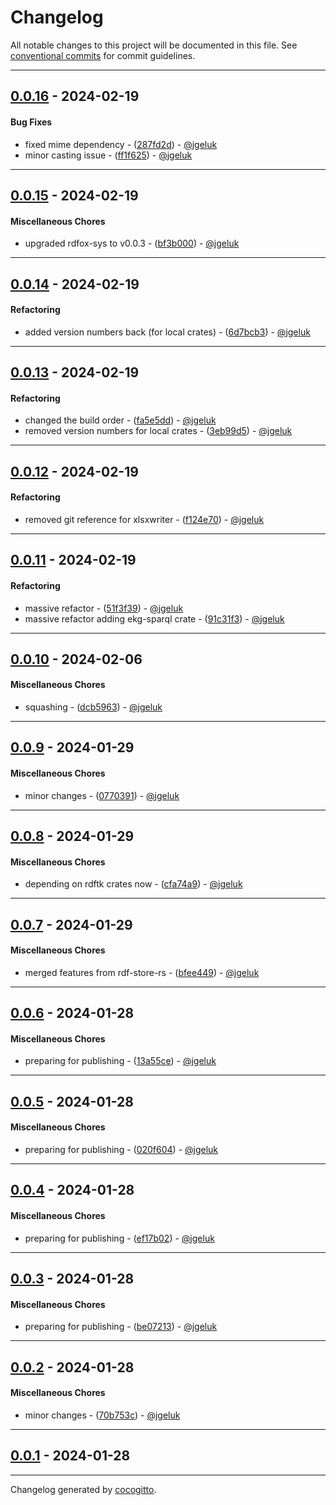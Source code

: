 # Changelog
All notable changes to this project will be documented in this file. See [conventional commits](https://www.conventionalcommits.org/) for commit guidelines.

- - -
## [0.0.16](https://github.com/EKGF/ekg-rs/compare/0.0.15..0.0.16) - 2024-02-19
#### Bug Fixes
- fixed mime dependency - ([287fd2d](https://github.com/EKGF/ekg-rs/commit/287fd2d2760eedef757e80284a702ba539b6bfbd)) - [@jgeluk](https://github.com/jgeluk)
- minor casting issue - ([ff1f625](https://github.com/EKGF/ekg-rs/commit/ff1f62566646bcec69a84ef5a854fddbb2e4bfeb)) - [@jgeluk](https://github.com/jgeluk)

- - -

## [0.0.15](https://github.com/EKGF/ekg-rs/compare/0.0.14..0.0.15) - 2024-02-19
#### Miscellaneous Chores
- upgraded rdfox-sys to v0.0.3 - ([bf3b000](https://github.com/EKGF/ekg-rs/commit/bf3b00017d5890b5105faf2aede2eb18b543b16c)) - [@jgeluk](https://github.com/jgeluk)

- - -

## [0.0.14](https://github.com/EKGF/ekg-rs/compare/0.0.13..0.0.14) - 2024-02-19
#### Refactoring
- added version numbers back (for local crates) - ([6d7bcb3](https://github.com/EKGF/ekg-rs/commit/6d7bcb3a170817f6d8a55193ab3d427a302432fd)) - [@jgeluk](https://github.com/jgeluk)

- - -

## [0.0.13](https://github.com/EKGF/ekg-rs/compare/0.0.12..0.0.13) - 2024-02-19
#### Refactoring
- changed the build order - ([fa5e5dd](https://github.com/EKGF/ekg-rs/commit/fa5e5ddf5262a41b2a7bff403cd1f86c93e81801)) - [@jgeluk](https://github.com/jgeluk)
- removed version numbers for local crates - ([3eb99d5](https://github.com/EKGF/ekg-rs/commit/3eb99d5f33711fc0b16b99a199d8aa4cfb7f98ec)) - [@jgeluk](https://github.com/jgeluk)

- - -

## [0.0.12](https://github.com/EKGF/ekg-rs/compare/0.0.11..0.0.12) - 2024-02-19
#### Refactoring
- removed git reference for xlsxwriter - ([f124e70](https://github.com/EKGF/ekg-rs/commit/f124e708aaf308048bd3ffb85f47bddc79ba0495)) - [@jgeluk](https://github.com/jgeluk)

- - -

## [0.0.11](https://github.com/EKGF/ekg-rs/compare/0.0.10..0.0.11) - 2024-02-19
#### Refactoring
- massive refactor - ([51f3f39](https://github.com/EKGF/ekg-rs/commit/51f3f3941451ea61ace9b4928327e9a93e3b06d5)) - [@jgeluk](https://github.com/jgeluk)
- massive refactor adding ekg-sparql crate - ([91c31f3](https://github.com/EKGF/ekg-rs/commit/91c31f36affee048e82cc4c418afe01f40fde173)) - [@jgeluk](https://github.com/jgeluk)

- - -

## [0.0.10](https://github.com/EKGF/ekg-rs/compare/0.0.9..0.0.10) - 2024-02-06
#### Miscellaneous Chores
- squashing - ([dcb5963](https://github.com/EKGF/ekg-rs/commit/dcb59637040662b443dee3a20216735379238e8a)) - [@jgeluk](https://github.com/jgeluk)

- - -

## [0.0.9](https://github.com/EKGF/ekg-rs/compare/0.0.8..0.0.9) - 2024-01-29
#### Miscellaneous Chores
- minor changes - ([0770391](https://github.com/EKGF/ekg-rs/commit/0770391fec057dae5f144a525628209fab83e1e3)) - [@jgeluk](https://github.com/jgeluk)

- - -

## [0.0.8](https://github.com/EKGF/ekg-rs/compare/0.0.7..0.0.8) - 2024-01-29
#### Miscellaneous Chores
- depending on rdftk crates now - ([cfa74a9](https://github.com/EKGF/ekg-rs/commit/cfa74a9f26486ee944ee4bc268417e6a5f17359c)) - [@jgeluk](https://github.com/jgeluk)

- - -

## [0.0.7](https://github.com/EKGF/ekg-rs/compare/0.0.6..0.0.7) - 2024-01-29
#### Miscellaneous Chores
- merged features from rdf-store-rs - ([bfee449](https://github.com/EKGF/ekg-rs/commit/bfee4491a398bd1f10af56f2ea740a41d83cfc6c)) - [@jgeluk](https://github.com/jgeluk)

- - -

## [0.0.6](https://github.com/EKGF/ekg-rs/compare/0.0.5..0.0.6) - 2024-01-28
#### Miscellaneous Chores
- preparing for publishing - ([13a55ce](https://github.com/EKGF/ekg-rs/commit/13a55ced95563657df0d7c950d2d527622d6a6a8)) - [@jgeluk](https://github.com/jgeluk)

- - -

## [0.0.5](https://github.com/EKGF/ekg-rs/compare/0.0.4..0.0.5) - 2024-01-28
#### Miscellaneous Chores
- preparing for publishing - ([020f604](https://github.com/EKGF/ekg-rs/commit/020f604c86948415c95668849e4643b0def552e4)) - [@jgeluk](https://github.com/jgeluk)

- - -

## [0.0.4](https://github.com/EKGF/ekg-rs/compare/0.0.3..0.0.4) - 2024-01-28
#### Miscellaneous Chores
- preparing for publishing - ([ef17b02](https://github.com/EKGF/ekg-rs/commit/ef17b02aacbf2ec7b67cfe2f37e70250cb2f7561)) - [@jgeluk](https://github.com/jgeluk)

- - -

## [0.0.3](https://github.com/EKGF/ekg-rs/compare/0.0.2..0.0.3) - 2024-01-28
#### Miscellaneous Chores
- preparing for publishing - ([be07213](https://github.com/EKGF/ekg-rs/commit/be07213c725e0f277b23b25ad6c6fc6d1278a48e)) - [@jgeluk](https://github.com/jgeluk)

- - -

## [0.0.2](https://github.com/EKGF/ekg-rs/compare/0.0.1..0.0.2) - 2024-01-28
#### Miscellaneous Chores
- minor changes - ([70b753c](https://github.com/EKGF/ekg-rs/commit/70b753cdb4a3e7b8cc3d901bf10a9829b6d4d38c)) - [@jgeluk](https://github.com/jgeluk)

- - -

## [0.0.1](https://github.com/EKGF/ekg-rs/compare/f760c32101efe23d3b0b12e8e1dafbd3adea8e78..0.0.1) - 2024-01-28

- - -

Changelog generated by [cocogitto](https://github.com/cocogitto/cocogitto).